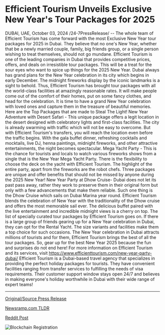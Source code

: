 # Efficient Tourism Unveils Exclusive New Year's Tour Packages for 2025

DUBAI, UAE, October 03, 2024 /24-7PressRelease/ -- The whole team of Efficient Tourism has come forward with the most Exclusive New Year tour packages for 2025 in Dubai. They believe that no one's New Year, whether that be a newly married couple, family, big friends group, or a single person wishing to treat themselves, should not go mundane. Efficient Tourism is one of the leading companies in Dubai that provides competitive prices, offers, and deals on irresistible tour packages.   This will be a treat for the sour eyes who want to spice up things for the 2025 New Year. Dubai always has grand plans for the New Year celebration in its city which begins in early December. The midnight fireworks display by the iconic landmarks is a sight to behold. Thus, Efficient Tourism has brought tour packages with all the world-class facilities at amazingly reasonable rates. It will make people come out of the comfort of their homes, put on some fancy clothes, and head for the celebration. It is time to have a grand New Year celebration with loved ones and capture them in the treasure of beautiful memories.   Here are the Top Packages that are made to Steal The Light!  New Year Adventure with Desert Safari - This unique package offers a legit location in the desert designed with celebratory lights and first-class facilities. The city is already swarming with traffic which will not be easy to overcome. But with Efficient Tourism's transfers, you will reach the location even before the traffic begins. With the gala buffet dinner, refreshing cocktails and mocktails, live DJ, henna paintings, midnight fireworks, and other attractive entertainments, the night becomes spectacular.   Mega Yacht Party - This is the chance for tourists and locals to watch various fireworks shows from a single that is the New Year Mega Yacht Party. There is the flexibility to choose the deck on the yacht with Efficient Tourism. The highlight of the entire party, apart from the fireworks are the robot chefs. Three packages are unique and offer benefits that should not be missed by anyone during the 2025 New Year!  New Year Party at Dhow Cruise- Dubai does not let its past pass away, rather they work to preserve them in their original form but only with a few advancements that make them reliable. Such one thing is the Dhow Cruise which sails on Dubai Marina year round. Efficient Tourism blends the celebration of New Year with the traditionality of the Dhow cruise and offers the most memorable sail ever. The delicious buffet paired with the live entertainment and incredible midnight views is a cherry on top.   The list of specially curated tour packages by Efficient Tourism goes on. If there is a large group of friends gearing up for a New Year celebration in Dubai, they can opt for the Rental Yacht. The size variants and facilities make them a top choice for such occasions.   The New Year celebration in Dubai attracts millions of tourists and for them, Efficient Tourism brings the best of all the tour packages. So, gear up for the best New Year 2025 because the fun and surprises do not end here!  For more information on Efficient Tourism and its services, visit https://www.efficienttourism.com/new-year-party-dubai/  Efficient Tourism is a Dubai-based travel agency that specializes in providing the perfect holiday packages for tourists. They have convenient facilities ranging from transfer services to fulfilling the needs of visa requirements. Their customer support window stays open 24/7 and believes in making everyone's holiday worthwhile in Dubai with their wide range of expert teams! 

---

[Original/Source Press Release](https://www.24-7pressrelease.com/press-release/514895/efficient-tourism-unveils-exclusive-new-years-tour-packages-for-2025)
                    

[Newsramp.com TLDR](https://newsramp.com/curated-news/exclusive-new-year-tour-packages-for-2025-in-dubai-by-efficient-tourism/047d9f04e88dfef74641c2cd84d39f24) 

 



[Reddit Post](https://www.reddit.com/r/TravelAndLeisureNews/comments/1fv53in/exclusive_new_year_tour_packages_for_2025_in/) 



![Blockchain Registration](https://cdn.newsramp.app/24-7PressRelease/qrcode/2410/3/quipdRpK.webp)